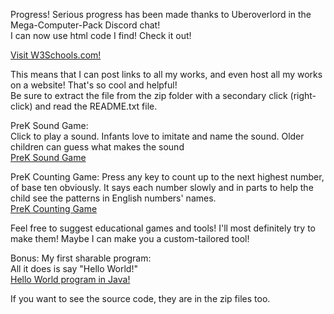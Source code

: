 Progress! Serious progress has been made thanks to Uberoverlord in the Mega-Computer-Pack Discord chat! <br>
I can now use html code I find! Check it out!

<a href="http://www.w3schools.com">Visit W3Schools.com!</a>

This means that I can post links to all my works, and even host all my works on a website! That's so cool and helpful!<br>
Be sure to extract the file from the zip folder with a secondary click (right-click) and read the README.txt file.

PreK Sound Game: <br>
Click to play a sound. Infants love to imitate and name the sound. Older children can guess what makes the sound<br>
<a href="https://dl.dropboxusercontent.com/u/51947923/PreK%20Sound%20Game.zip">PreK Sound Game</a>

PreK Counting Game: 
Press any key to count up to the next highest number, of base ten obviously. It says each number slowly and in parts to help the child see the patterns in English numbers' names.<br>
<a href="https://dl.dropboxusercontent.com/u/51947923/PreK%20Counting%20Game.zip">PreK Counting Game</a>

Feel free to suggest educational games and tools! I'll most definitely try to make them! Maybe I can make you a custom-tailored tool!

Bonus: My first sharable program: <br>
All it does is say "Hello World!"<br>
<a href="https://dl.dropboxusercontent.com/u/51947923/Hello_World.jar">Hello World program in Java!</a>

If you want to see the source code, they are in the zip files too.

